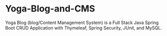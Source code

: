 # Yoga-Blog-and-CMS

Yoga Blog (blog/Content Management System) is a Full Stack Java Spring Boot CRUD Application with Thymeleaf, Spring Security, JUnit, and MySQL.

